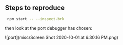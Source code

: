 ## Steps to reproduce

```bash
 npm start -- --inspect-brk
```

then look at the port debugger has chosen:

![port](misc/Screen Shot 2020-10-01 at 6.30.16 PM.png)
